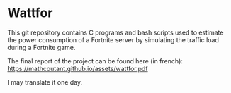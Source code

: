 # Wattfor

This git repository contains C programs and bash scripts used to estimate the power consumption of a Fortnite server by simulating the traffic load during a Fortnite game.

The final report of the project can be found here (in french): https://mathcoutant.github.io/assets/wattfor.pdf

I may translate it one day.
